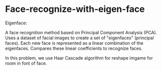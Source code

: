 # Face-recognize-with-eigen-face
Eigenface:

A face recognition method based on Principal Component Analysis (PCA).
Uses a dataset of facial images to create a set of "eigenfaces" (principal faces).
Each new face is represented as a linear combination of the eigenfaces.
Compares these linear coefficients to recognize faces.

In this problem, we use Haar Cascade algorithm for reshape imgame for room in font of face.
